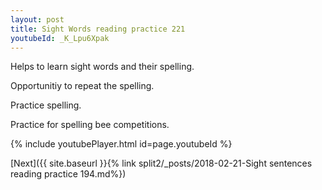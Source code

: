 ```yaml
---
layout: post
title: Sight Words reading practice 221
youtubeId: _K_Lpu6Xpak
---
```

 
 
Helps to learn sight words and their spelling.

Opportunitiy to repeat the spelling. 

Practice spelling. 
 
Practice for spelling bee competitions. 
 
{% include youtubePlayer.html id=page.youtubeId %}
 
 

[Next]({{ site.baseurl }}{% link  split2/_posts/2018-02-21-Sight sentences reading practice 194.md%})
 
